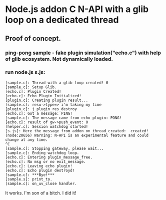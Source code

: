 # Node.js addon C N-API with a glib loop on a dedicated thread

## Proof of concept.

### ping-pong sample - fake plugin simulation("echo.c") with help of glib ecosystem. Not dynamically loaded.

### run node.js s.js:

```
[sample.c]: Thread with a glib loop created! 0
[sample.c]: Setup Glib.
[echo.c]: Plugin Created!
[echo.c]: Echo Plugin Initialized!
[plugin.c]: Creating plugin result...
[sample.c]: resu->type=> i'm taking my time
[plugin.c]: j_plugin_res_destroy
[echo.c]: Got a message: PING!
[sample.c]: The message came from echo plugin: PONG!
[echo.c]: result of gw->push_event: 0
[helper.c]: Session watchdog started!
[s.js]: Here the message from addon on thread created:  created!
(node:20656) Warning: N-API is an experimental feature and could change at any time.
^C
[sample.c]: Stopping gateway, please wait...
[sample.c]: Ending watchdog loop.
[echo.c]: Entering plugin_message_free.
[echo.c]: No msg or no exit_message.
[echo.c]: Leaving echo plugin!
[echo.c]: Echo plugin destroyd!
[sample.c]: ***Bye!***
[sample.s]: print_to.
[sample.c]: on_uv_close handler.

```
It works. I'm son of a bitch. I did it!